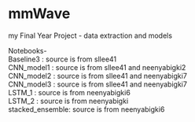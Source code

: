 # mmWave
my Final Year Project - data extraction and models
<br /> 

Notebooks-     
Baseline3       : source is from sllee41  
CNN_model1      : source is from sllee41 and neenyabigki2  
CNN_model2      : source is from sllee41 and neenyabigki7  
CNN_model3      : source is from sllee41 and neenyabigki7  
LSTM_1          : source is from neenyabigki6   
LSTM_2          : source is from neenyabigki  
stacked_ensemble: source is from neenyabigki6  
